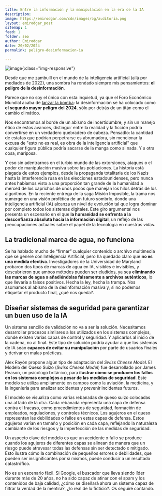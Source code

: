 ```yaml
---
title: Entre la información y la manipulación en la era de la IA
description: 
image: https://emirodgar.com/cdn/images/og/auditoria.png
layout: emirodgar_post
sitemap: 1
feed: 1
folder: seo
author: Emirodgar
date: 20/02/2024
permalink: peligro-desinformacion-ia

---
```


![image](https://github.com/Emirodgar/w-emirodgar-com/assets/4302127/143a68a1-6b92-4d6d-b540-813441b3dfbf){:class="img-responsive"}


Desde que me zambullí en el mundo de la inteligencia artificial (allá por mediados de 2022), una sombra ha rondado siempre mis pensamientos: **el peligro de la desinformación**.

Parece que no soy el único con esta inquietud, ya que el Foro Económico Mundial acaba de [lanzar la bomba](https://www.weforum.org/publications/global-risks-report-2024/in-full/global-risks-2024-at-a-turning-point/): la desinformación se ha colocado como **el segundo mayor peligro del 2024**, sólo por detrás de un titán como el cambio climático.

Nos encontramos al borde de un abismo de incertidumbre, y sin un manejo ético de estos avances, distinguir entre la realidad y la ficción podría convertirse en un verdadero quebradero de cabeza. Pensadlo: la cantidad de estafas que podrían perpetrarse es abrumadora, sin mencionar la excusa de "esto no es real, es obra de la inteligencia artificial" que cualquier figura pública podría sacarse de la manga como si nada. Y a otra cosa, mariposa.

Y eso sin adentrarnos en el turbio mundo de las extorsiones, ataques o el poder de manipulación masiva sobre las poblaciones. La historia está plagada de estos ejemplos, desde la propaganda totalitaria de los Nazis hasta la interferencia rusa en las elecciones estadounidenses, pero nunca antes habíamos visto a una proporción tan grande de la humanidad a merced de los caprichos de unos pocos que manejan los hilos detrás de los algoritmos.
En la reciente entrega de la saga Misión Imposible, la trama nos sumerge en una visión profética de un futuro sombrío, donde una inteligencia artificial (IA) alcanza un nivel de evolución tal que logra dominar por completo todos los sistemas digitales. Este giro argumental nos presenta un escenario en el que **la humanidad se enfrenta a la desconfianza absoluta hacia la información digital**, un reflejo de las preocupaciones actuales sobre el papel de la tecnología en nuestras vidas.

## La tradicional marca de agua, no funciona

Se ha hablado mucho de “firmar” cualquier contenido o archivo multimedia que se genere con Inteligencia Artificial, pero ha quedado claro que **no es una medida efectiva**. 
Investigadores de la Universidad de Maryland probaron dos tipos de marcas de agua en IA, visibles e invisibles, y descubrieron que ambos métodos pueden ser eludidos, ya sea **eliminando las marcas de agua o añadiéndolas falsamente a archivos auténticos**, lo que llevaría a falsos positivos. Hecha la ley, hecha la trampa. 
Nos asomamos al abismo de la desinformación masiva y, si no podemos etiquetar el producto final, ¿qué nos queda?.  


## Diseñar sistemas de seguridad para garantizar un buen uso de la IA

Un sistema sencillo de validación no va a ser la solución. Necesitamos desarrollar procesos similares a los utilizados en los sistemas complejos, donde existen varias capas de control y seguridad. Y aplicarlos al inicio de la cadena, no al final.
Este tipo de solución podría ayudar a que los sistemas de IA sean **capaces de evitar su manipulación** por parte de usuarios finales y derivar en malas prácticas.

Alex Rayón propone algún tipo de adaptación del *Swiss Cheese Model*. El Modelo del Queso Suizo (*Swiss Cheese Model*) fue desarrollado por James Reason, un psicólogo británico, para **ilustrar cómo se producen los fallos en los sistemas complejos a pesar de las medidas de seguridad**. Este modelo se utiliza ampliamente en campos como la aviación, la medicina, y la ingeniería para analizar accidentes y prevenir incidentes futuros.

El modelo se visualiza como varias rebanadas de queso suizo colocadas una al lado de la otra. Cada rebanada representa una capa de defensa contra el fracaso, como procedimientos de seguridad, formación de empleados, regulaciones, y controles técnicos. 
Los agujeros en el queso representan las debilidades o fallos en estas capas de defensa. Estos agujeros varían en tamaño y posición en cada capa, reflejando la naturaleza cambiante de los riesgos y la imperfección de las medidas de seguridad.

Un aspecto clave del modelo es que un accidente o fallo se produce cuando los agujeros de diferentes capas se alinean de manera que un riesgo puede atravesar todas las defensas sin ser detectado o mitigado. Esto ilustra cómo la combinación de pequeños errores o debilidades, que pueden ser insignificantes por sí mismos, puede conducir a un resultado catastrófico.

No es un escenario fácil. Si Google, el buscador que lleva siendo líder durante más de 20 años, no ha sido capaz de atinar con el spam y los contenidos de baja calidad, ¿cómo se diseñará ahora un sistema capaz de filtrar la verdad de la mentira?, ¿lo real de lo ficticio?. 
Os seguiré contando.

